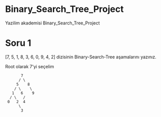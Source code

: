 # Binary_Search_Tree_Project
Yazilim akademisi Binary_Search_Tree_Project

# Soru 1

[7, 5, 1, 8, 3, 6, 0, 9, 4, 2] dizisinin Binary-Search-Tree aşamalarını yazınız.
         
Root olarak 7'yi seçelim
         
         
           7
          / \
         5    8
        / \    \
       1   6    9
      / \   /    
     0   2  4
          \
           3
           
